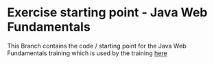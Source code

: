 # Exercise starting point - Java Web Fundamentals

This Branch contains the code / starting point for the Java Web Fundamentals training which is used by the training [here](https://pages.github.tools.sap/cloud-curriculum/content/)